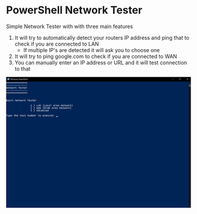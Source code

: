 # PowerShell Network Tester
Simple Network Tester with with three main features

1. It will try to automatically detect your routers IP address and ping that to check if you are connected to LAN
   - If multiple IP's are detected it will ask you to choose one
2. It will try to ping google.com to check if you are connected to WAN
3. You can manually enter an IP address or URL and it will test connection to that

![Sample Image of CLI](/assets/images/sample.png)
